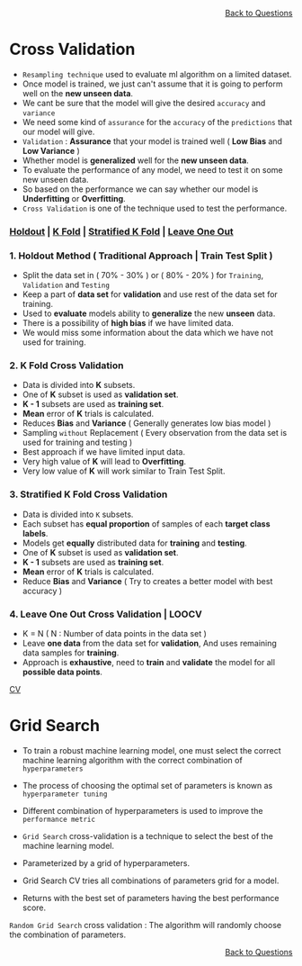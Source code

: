<p align='right'><a align="right" href="https://github.com/KIRANKUMAR7296/Library/blob/main/Interview.md">Back to Questions</a></p>

# Cross Validation

- `Resampling technique` used to evaluate ml algorithm on a limited dataset.
- Once model is trained, we just can't assume that it is going to perform well on the **new unseen data**.
- We cant be sure that the model will give the desired `accuracy` and `variance`
- We need some kind of `assurance` for the `accuracy` of the `predictions` that our model will give. 
- `Validation` : **Assurance** that your model is trained well ( **Low Bias** and **Low Variance** ) 
- Whether model is **generalized** well for the **new unseen data**.
- To evaluate the performance of any model, we need to test it on some new unseen data.
- So based on the performance we can say whether our model is **Underfitting** or **Overfitting**.
- `Cross Validation` is one of the technique used to test the performance.

<h3><a href='#hold'>Holdout</a> | <a href='#kfold'>K Fold</a> | <a href='#skfold'>Stratified K Fold</a> | <a href='#loocv'>Leave One Out</a> </h3>

<h3 name='hold'> 1. Holdout Method ( Traditional Approach | Train Test Split )</h3>

- Split the data set in ( 70% - 30% ) or ( 80% - 20% ) for `Training`, `Validation` and `Testing`
- Keep a part of **data set** for **validation** and use rest of the data set for training.
- Used to **evaluate** models ability to **generalize** the new **unseen** data.
- There is a possibility of **high bias** if we have limited data.
- We would miss some information about the data which we have not used for training.

<h3 name='kfold'> 2. K Fold Cross Validation</h3>

- Data is divided into **K** subsets.
- One of **K** subset is used as **validation set**.
- **K - 1** subsets are used as **training set**.
- **Mean** error of **K** trials is calculated.
- Reduces **Bias** and **Variance** ( Generally generates low bias model )
- Sampling `without` Replacement ( Every observation from the data set is used for training and testing )
- Best approach if we have limited input data.
- Very high value of **K** will lead to **Overfitting**.
- Very low value of **K** will work similar to Train Test Split.

<h3 name='skfold'> 3. Stratified K Fold Cross Validation</h3>

- Data is divided into `K` subsets.
- Each subset has **equal proportion** of samples of each **target class labels**.
- Models get **equally** distributed data for **training** and **testing**.
- One of **K** subset is used as **validation set**.
- **K - 1** subsets are used as **training set**.
- **Mean** error of **K** trials is calculated.
- Reduce **Bias** and **Variance** ( Try to creates a better model with best accuracy )

<h3 name='loocv'> 4. Leave One Out Cross Validation | LOOCV</h3>

- K = N ( N : Number of data points in the data set )
- Leave **one data** from the data set for **validation**, And uses remaining data samples for **training**.
- Approach is **exhaustive**, need to **train** and **validate** the model for all **possible data points**.

[CV](https://amueller.github.io/ml-training-intro/slides/03-cross-validation-grid-search.html#21)

# Grid Search
- To train a robust machine learning model, one must select the correct machine learning algorithm with the correct combination of `hyperparameters`
- The process of choosing the optimal set of parameters is known as `hyperparameter tuning`
- Different combination of hyperparameters is used to improve the `performance metric`

- `Grid Search` cross-validation is a technique to select the best of the machine learning model. 
- Parameterized by a grid of hyperparameters.
- Grid Search CV tries all combinations of parameters grid for a model. 
- Returns with the best set of parameters having the best performance score.

`Random Grid Search` cross validation : The algorithm will randomly choose the combination of parameters. 

<p align='right'><a align="right" href="https://github.com/KIRANKUMAR7296/Library/blob/main/Interview.md">Back to Questions</a></p>
